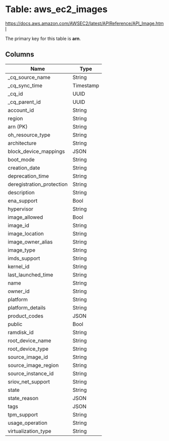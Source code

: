 # Table: aws_ec2_images

https://docs.aws.amazon.com/AWSEC2/latest/APIReference/API_Image.html

The primary key for this table is **arn**.



## Columns
| Name          | Type          |
| ------------- | ------------- |
|_cq_source_name|String|
|_cq_sync_time|Timestamp|
|_cq_id|UUID|
|_cq_parent_id|UUID|
|account_id|String|
|region|String|
|arn (PK)|String|
|oh_resource_type|String|
|architecture|String|
|block_device_mappings|JSON|
|boot_mode|String|
|creation_date|String|
|deprecation_time|String|
|deregistration_protection|String|
|description|String|
|ena_support|Bool|
|hypervisor|String|
|image_allowed|Bool|
|image_id|String|
|image_location|String|
|image_owner_alias|String|
|image_type|String|
|imds_support|String|
|kernel_id|String|
|last_launched_time|String|
|name|String|
|owner_id|String|
|platform|String|
|platform_details|String|
|product_codes|JSON|
|public|Bool|
|ramdisk_id|String|
|root_device_name|String|
|root_device_type|String|
|source_image_id|String|
|source_image_region|String|
|source_instance_id|String|
|sriov_net_support|String|
|state|String|
|state_reason|JSON|
|tags|JSON|
|tpm_support|String|
|usage_operation|String|
|virtualization_type|String|